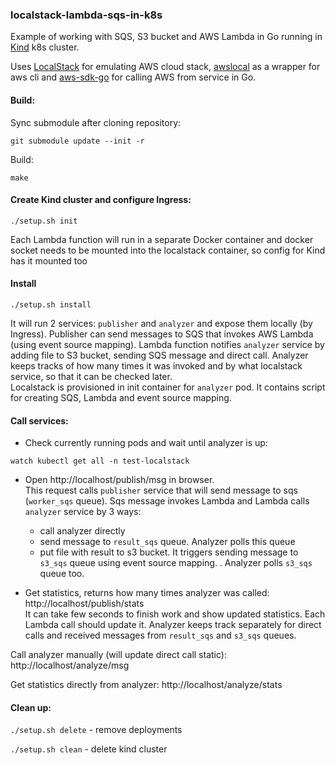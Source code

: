 ### localstack-lambda-sqs-in-k8s
Example of working with SQS, S3 bucket and AWS Lambda in Go running in [Kind](https://kind.sigs.k8s.io/docs/user/quick-start/) k8s cluster. 

Uses [LocalStack](https://github.com/localstack/localstack) for emulating AWS cloud stack, 
[awslocal](https://github.com/localstack/awscli-local) as a wrapper for aws cli
 and [aws-sdk-go](github.com/aws/aws-sdk-go) for calling AWS from service in Go.

#### Build:
Sync submodule after cloning repository:
```
git submodule update --init -r

```
Build:
```
make
```

#### Create Kind cluster and configure Ingress:
```
./setup.sh init
```
Each Lambda function will run in a separate Docker container and docker socket needs to be mounted into the 
localstack container, so config for Kind has it mounted too

#### Install
```
./setup.sh install
```
It will run 2 services: `publisher` and `analyzer` and expose them locally (by Ingress). Publisher can send messages to SQS 
that invokes AWS Lambda (using event source mapping). Lambda function notifies `analyzer` service by adding file to S3 bucket, 
sending SQS message and direct call.
Analyzer keeps tracks of how many times it was invoked and by what localstack service, so that it can be checked later. <br>
Localstack is provisioned in init container for `analyzer` pod. It contains script for creating SQS, 
Lambda and event source mapping.

#### Call services:
- Check currently running pods and wait until analyzer is up:
```
watch kubectl get all -n test-localstack
```

- Open http://localhost/publish/msg in browser.<br>
This request calls `publisher` service that will send message to sqs (`worker_sqs` queue). 
Sqs message invokes Lambda and Lambda calls `analyzer` service by 3 ways:
  * call analyzer directly
  * send message to `result_sqs` queue. Analyzer polls this queue
  * put file with result to s3 bucket. It triggers sending message to `s3_sqs` queue using event source mapping.
  . Analyzer polls `s3_sqs` queue too.


- Get statistics, returns how many times analyzer was called: http://localhost/publish/stats <br>
It can take few seconds to finish work and show updated statistics. Each Lambda call should update it.
Analyzer keeps track separately for direct calls and received messages from `result_sqs` and 
`s3_sqs` queues.

Call analyzer manually (will update direct call static):
http://localhost/analyze/msg

Get statistics directly from analyzer:
http://localhost/analyze/stats
 
 #### Clean up:
 
 `./setup.sh delete` - remove deployments 
 
 `./setup.sh clean` - delete kind cluster




